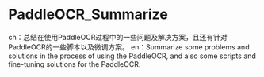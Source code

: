 # PaddleOCR_Summarize
ch：总结在使用PaddleOCR过程中的一些问题及解决方案，且还有针对PaddleOCR的一些脚本以及微调方案。 
en：Summarize some problems and solutions in the process of using the PaddleOCR, and also some scripts and fine-tuning solutions for the PaddleOCR.
